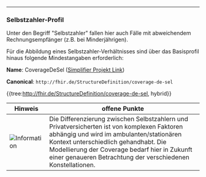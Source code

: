 ----
### Selbstzahler-Profil

Unter den Begriff "Selbstzahler" fallen hier auch Fälle mit abweichendem Rechnungsempfänger (z.B. bei Minderjährigen). 

Für die Abbildung eines Selbstzahler-Verhältnisses sind über das Basisprofil hinaus folgende Mindestangaben erforderlich:

**Name**: CoverageDeSel ([Simplifier Projekt Link](https://simplifier.net/resolve?canonical=http://fhir.de/StructureDefinition/coverage-de-sel&scope=de.basisprofil.r4@1.5.1))

**Canonical**: `http://fhir.de/StructureDefinition/coverage-de-sel`

{{tree:http://fhir.de/StructureDefinition/coverage-de-sel, hybrid}}

| Hinweis | offene Punkte |
|---------|---------------------|
|![Information](https://wiki.hl7.de/images/thumb/Under_construction_icon-blue.svg/100px-Under_construction_icon-blue.svg.png)|  Die Differenzierung zwischen Selbstzahlern und Privatversicherten ist von komplexen Faktoren abhängig und wird im ambulanten/stationären Kontext unterschiedlich gehandhabt. Die Modellierung der Coverage bedarf hier in Zukunft einer genaueren Betrachtung der verschiedenen Konstellationen. |


